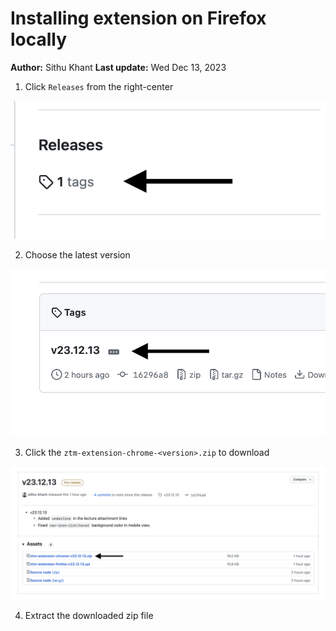 # Installing extension on Firefox locally

**Author:** Sithu Khant
**Last update:** Wed Dec 13, 2023


1. Click `Releases` from the right-center

![](./steps/c-step-1.png)

2. Choose the latest version

![](./steps/c-step-2.png)

3. Click the `ztm-extension-chrome-<version>.zip` to download

![](./steps/c-step-3.png)

4. Extract the downloaded zip file